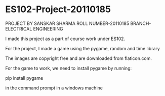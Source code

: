 # ES102-Project-20110185

PROJECT BY SANSKAR SHARMA
ROLL NUMBER-20110185
BRANCH-ELECTRICAL ENGINEERING


I made this project as a part of course work under ES102. 

For the project, I made a game using the pygame, random and time library

The images are copyright free and are downloaded from flaticon.com. 

For the game to work, we need to install pygame by running:

pip install pygame

in the command prompt in a windows machine

